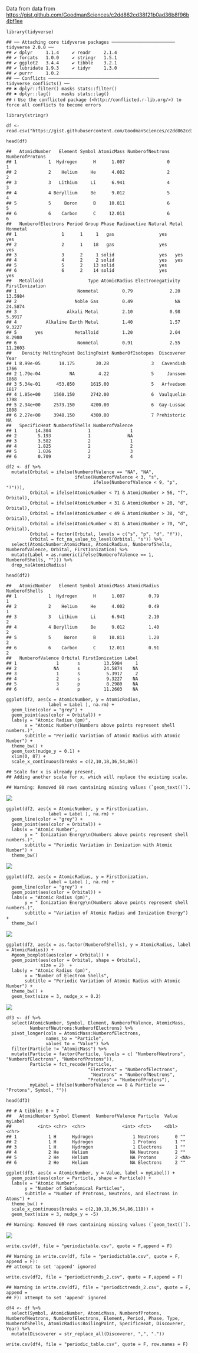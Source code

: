 Data from data from
<https://gist.github.com/GoodmanSciences/c2dd862cd38f21b0ad36b8f96b4bf1ee>

    library(tidyverse)

    ## ── Attaching core tidyverse packages ──────────────────────── tidyverse 2.0.0 ──
    ## ✔ dplyr     1.1.4     ✔ readr     2.1.4
    ## ✔ forcats   1.0.0     ✔ stringr   1.5.1
    ## ✔ ggplot2   3.4.4     ✔ tibble    3.2.1
    ## ✔ lubridate 1.9.3     ✔ tidyr     1.3.0
    ## ✔ purrr     1.0.2     
    ## ── Conflicts ────────────────────────────────────────── tidyverse_conflicts() ──
    ## ✖ dplyr::filter() masks stats::filter()
    ## ✖ dplyr::lag()    masks stats::lag()
    ## ℹ Use the conflicted package (<http://conflicted.r-lib.org/>) to force all conflicts to become errors

    library(stringr)

    df <- read.csv("https://gist.githubusercontent.com/GoodmanSciences/c2dd862cd38f21b0ad36b8f96b4bf1ee/raw/1d92663004489a5b6926e944c1b3d9ec5c40900e/Periodic%2520Table%2520of%2520Elements.csv")

    head(df)

    ##   AtomicNumber   Element Symbol AtomicMass NumberofNeutrons NumberofProtons
    ## 1            1  Hydrogen      H      1.007                0               1
    ## 2            2    Helium     He      4.002                2               2
    ## 3            3   Lithium     Li      6.941                4               3
    ## 4            4 Beryllium     Be      9.012                5               4
    ## 5            5     Boron      B     10.811                6               5
    ## 6            6    Carbon      C     12.011                6               6
    ##   NumberofElectrons Period Group Phase Radioactive Natural Metal Nonmetal
    ## 1                 1      1     1   gas                 yes            yes
    ## 2                 2      1    18   gas                 yes            yes
    ## 3                 3      2     1 solid                 yes   yes         
    ## 4                 4      2     2 solid                 yes   yes         
    ## 5                 5      2    13 solid                 yes               
    ## 6                 6      2    14 solid                 yes            yes
    ##   Metalloid                 Type AtomicRadius Electronegativity FirstIonization
    ## 1                       Nonmetal         0.79              2.20         13.5984
    ## 2                      Noble Gas         0.49                NA         24.5874
    ## 3                   Alkali Metal         2.10              0.98          5.3917
    ## 4           Alkaline Earth Metal         1.40              1.57          9.3227
    ## 5       yes            Metalloid         1.20              2.04          8.2980
    ## 6                       Nonmetal         0.91              2.55         11.2603
    ##    Density MeltingPoint BoilingPoint NumberOfIsotopes  Discoverer Year
    ## 1 8.99e-05       14.175        20.28                3   Cavendish 1766
    ## 2 1.79e-04           NA         4.22                5     Janssen 1868
    ## 3 5.34e-01      453.850      1615.00                5   Arfvedson 1817
    ## 4 1.85e+00     1560.150      2742.00                6  Vaulquelin 1798
    ## 5 2.34e+00     2573.150      4200.00                6  Gay-Lussac 1808
    ## 6 2.27e+00     3948.150      4300.00                7 Prehistoric   NA
    ##   SpecificHeat NumberofShells NumberofValence
    ## 1       14.304              1               1
    ## 2        5.193              1              NA
    ## 3        3.582              2               1
    ## 4        1.825              2               2
    ## 5        1.026              2               3
    ## 6        0.709              2               4

    df2 <- df %>%
      mutate(Orbital = ifelse(NumberofValence == "NA", "NA",
                              ifelse(NumberofValence < 3, "s",
                                     ifelse(NumberofValence < 9, "p", "?"))),
             Orbital = ifelse(AtomicNumber < 71 & AtomicNumber > 56, "f",  Orbital),
             Orbital = ifelse(AtomicNumber < 31 & AtomicNumber > 20, "d",  Orbital),
             Orbital = ifelse(AtomicNumber < 49 & AtomicNumber > 38, "d",  Orbital),
             Orbital = ifelse(AtomicNumber < 81 & AtomicNumber > 70, "d",  Orbital),
             Orbital = factor(Orbital, levels = c("s", "p", "d", "f")),
             Orbital = fct_na_value_to_level(Orbital, "s")) %>%
      select(AtomicNumber:AtomicMass, AtomicRadius, NumberofShells, NumberofValence, Orbital, FirstIonization) %>%
      mutate(Label = as.numeric(ifelse(NumberofValence == 1, NumberofShells, ""))) %>%
      drop_na(AtomicRadius) 

    head(df2)

    ##   AtomicNumber   Element Symbol AtomicMass AtomicRadius NumberofShells
    ## 1            1  Hydrogen      H      1.007         0.79              1
    ## 2            2    Helium     He      4.002         0.49              1
    ## 3            3   Lithium     Li      6.941         2.10              2
    ## 4            4 Beryllium     Be      9.012         1.40              2
    ## 5            5     Boron      B     10.811         1.20              2
    ## 6            6    Carbon      C     12.011         0.91              2
    ##   NumberofValence Orbital FirstIonization Label
    ## 1               1       s         13.5984     1
    ## 2              NA       s         24.5874    NA
    ## 3               1       s          5.3917     2
    ## 4               2       s          9.3227    NA
    ## 5               3       p          8.2980    NA
    ## 6               4       p         11.2603    NA

    ggplot(df2, aes(x = AtomicNumber, y = AtomicRadius,
                    label = Label ), na.rm) +
      geom_line(color = "grey") +
      geom_point(aes(color = Orbital)) +
      labs(y = "Atomic Radius (pm)",
           x = "Atomic Number\n(Numbers above points represent shell numbers.)",
           subtitle = "Periodic Variation of Atomic Radius with Atomic Number") +
      theme_bw() +
      geom_text(nudge_y = 0.1) +
      xlim(0, 87) +
      scale_x_continuous(breaks = c(2,10,18,36,54,86)) 

    ## Scale for x is already present.
    ## Adding another scale for x, which will replace the existing scale.

    ## Warning: Removed 80 rows containing missing values (`geom_text()`).

![](./images/periodictrends-1.png)

    ggplot(df2, aes(x = AtomicNumber, y = FirstIonization,
                    label = Label ), na.rm) +
      geom_line(color = "grey") +
      geom_point(aes(color = Orbital)) +
      labs(x = "Atomic Number",
           y = " Ionization Energy\n(Numbers above points represent shell numbers.)",
           subtitle = "Periodic Variation in Ionization with Atomic Number") +
      theme_bw() 

![](./images/periodictrends-2.png)

    ggplot(df2, aes(x = AtomicRadius, y = FirstIonization, 
                    label = Label ), na.rm) +
      geom_line(color = "grey") +
      geom_point(aes(color = Orbital)) +
      labs(x = "Atomic Radius (pm)",
           y = " Ionization Energy\n(Numbers above points represent shell numbers.)",
           subtitle = "Variation of Atomic Radius and Ionization Energy") +
      theme_bw() 

![](./images/periodictrends-3.png)

    ggplot(df2, aes(x = as.factor(NumberofShells), y = AtomicRadius, label = AtomicRadius)) +
      #geom_boxplot(aes(color = Orbital)) +
      geom_point(aes(color = Orbital, shape = Orbital),
                 size = 2)  +
      labs(y = "Atomic Radius (pm)",
           x = "Number of Electron Shells",
           subtitle = "Periodic Variation of Atomic Radius with Atomic Number") +
      theme_bw() +
      geom_text(size = 3, nudge_x = 0.2)

![](./images/periodictrends-4.png)

    df3 <- df %>%
      select(AtomicNumber, Symbol, Element, NumberofValence, AtomicMass,
             NumberofNeutrons:NumberofElectrons) %>%
      pivot_longer(cols = AtomicMass:NumberofElectrons, 
                   names_to = "Particle", 
                   values_to = "Value") %>%
      filter(Particle != "AtomicMass") %>%
      mutate(Particle = factor(Particle, levels = c( "NumberofNeutrons", "NumberofElectrons", "NumberofProtons")),
             Particle = fct_recode(Particle,
                                   "Electrons" = "NumberofElectrons",
                                    "Neutrons" = "NumberofNeutrons",
                                   "Protons" = "NumberofProtons"),
             myLabel = ifelse(NumberofValence == 8 & Particle == "Protons", Symbol, ""))

    head(df3)

    ## # A tibble: 6 × 7
    ##   AtomicNumber Symbol Element  NumberofValence Particle  Value myLabel
    ##          <int> <chr>  <chr>              <int> <fct>     <dbl> <chr>  
    ## 1            1 H      Hydrogen               1 Neutrons      0 ""     
    ## 2            1 H      Hydrogen               1 Protons       1 ""     
    ## 3            1 H      Hydrogen               1 Electrons     1 ""     
    ## 4            2 He     Helium                NA Neutrons      2 ""     
    ## 5            2 He     Helium                NA Protons       2 <NA>   
    ## 6            2 He     Helium                NA Electrons     2 ""

    ggplot(df3, aes(x = AtomicNumber, y = Value, label = myLabel)) +
      geom_point(aes(color = Particle, shape = Particle)) +
      labs(x = "Atomic Number",
           y = "Number of Subatomical Particles",
           subtitle = "Number of Protrons, Neutrons, and Electrons in Atoms") +
      theme_bw() +
      scale_x_continuous(breaks = c(2,10,18,36,54,86,118)) +
      geom_text(size = 3, nudge_y = -5)

    ## Warning: Removed 69 rows containing missing values (`geom_text()`).

![](./images/periodictrends-5.png)

    write.csv(df, file = "periodictable.csv", quote = F,append = F)

    ## Warning in write.csv(df, file = "periodictable.csv", quote = F, append = F):
    ## attempt to set 'append' ignored

    write.csv(df2, file = "periodictrends_2.csv", quote = F,append = F)

    ## Warning in write.csv(df2, file = "periodictrends_2.csv", quote = F, append =
    ## F): attempt to set 'append' ignored

    df4 <- df %>%
      select(Symbol, AtomicNumber, AtomicMass, NumberofProtons, NumberofNeutrons, NumberofElectrons, Element, Period, Phase, Type, NumberofShells, AtomicRadius:BoilingPoint, SpecificHeat, Discoverer, Year) %>%
      mutate(Discoverer = str_replace_all(Discoverer, ",", "."))

    write.csv(df4, file = "periodic_table.csv", quote = F, row.names = F)
